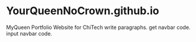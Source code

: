 # YourQueenNoCrown.github.io
MyQueen Portfolio Website for ChiTech
write paragraphs.
get navbar code.
input navbar code.